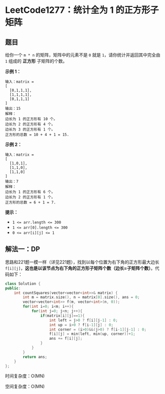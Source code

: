 # LeetCode1277：统计全为 1 的正方形子矩阵

## 题目

给你一个 `m * n` 的矩阵，矩阵中的元素不是 `0` 就是 `1`，请你统计并返回其中完全由 `1` 组成的 **正方形** 子矩阵的个数。

 

**示例 1：**

```
输入：matrix =
[
  [0,1,1,1],
  [1,1,1,1],
  [0,1,1,1]
]
输出：15
解释： 
边长为 1 的正方形有 10 个。
边长为 2 的正方形有 4 个。
边长为 3 的正方形有 1 个。
正方形的总数 = 10 + 4 + 1 = 15.
```

**示例 2：**

```
输入：matrix = 
[
  [1,0,1],
  [1,1,0],
  [1,1,0]
]
输出：7
解释：
边长为 1 的正方形有 6 个。 
边长为 2 的正方形有 1 个。
正方形的总数 = 6 + 1 = 7.
```

 

**提示：**

- `1 <= arr.length <= 300`
- `1 <= arr[0].length <= 300`
- `0 <= arr[i][j] <= 1`

## 解法一：DP

思路和221题一模一样（详见221题），找到以每个位置为右下角的正方形最大边长`f[i][j]`，**这也是以该节点为右下角的正方形子矩阵个数（边长=子矩阵个数）**。代码如下：

```c++
class Solution {
public:
    int countSquares(vector<vector<int>>& matrix) {
        int m = matrix.size(), n = matrix[0].size(), ans = 0;
        vector<vector<int>> f(m, vector<int>(n, 0));
        for(int i=0; i<m; i++){
            for(int j=0; j<n; j++){
                if(matrix[i][j]==1){
                    int left = j>0 ? f[i][j-1] : 0;
                    int up = i>0 ? f[i-1][j] : 0;
                    int corner = (i>0)&&(j>0) ? f[i-1][j-1] : 0;
                    f[i][j] = min(left, min(up, corner))+1;
                    ans += f[i][j];
                }
            }
        }
        return ans;
    }
};
```

时间复杂度：O(MN)

空间复杂度：O(MN)